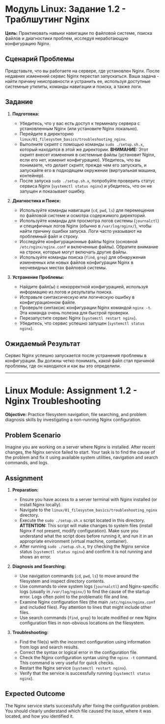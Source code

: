 # Модуль Linux: Задание 1.2 - Траблшутинг Nginx

**Цель:** Практиковать навыки навигации по файловой системе, поиска файлов и диагностики проблем, исследуя неработающую конфигурацию Nginx.

## Сценарий Проблемы

Представьте, что вы работаете на сервере, где установлен Nginx. После недавних изменений сервис Nginx перестал запускаться. Ваша задача - найти причину неисправности и устранить ее, используя доступные системные утилиты, команды навигации и поиска, а также логи.

## Задание

1.  **Подготовка:**
    *   Убедитесь, что у вас есть доступ к терминалу сервера с установленным Nginx (или установите Nginx локально).
    *   Перейдите в директорию `linux/01_filesystem_basics/troubleshooting_nginx`.
    *   Выполните скрипт с помощью команды `sudo ./setup.sh.x`, который находится в этой же директории. **ВНИМАНИЕ:** Этот скрипт внесет изменения в системные файлы (установит Nginx, если его нет, изменит конфигурацию). Убедитесь, что вы понимаете, что делает скрипт, прежде чем его запускать, и запускайте его в подходящем окружении (виртуальная машина, контейнер).
    *   После запуска `sudo ./setup.sh.x`, попробуйте проверить статус сервиса Nginx (`systemctl status nginx`) и убедитесь, что он не запущен и показывает ошибку.

2.  **Диагностика и Поиск:**
    *   Используйте команды навигации (`cd`, `pwd`, `ls`) для перемещения по файловой системе и осмотра содержимого директорий.
    *   Используйте команды для просмотра логов системы (`journalctl`) и специфичных логов Nginx (обычно в `/var/log/nginx/`), чтобы найти причину ошибки запуска. Логи часто указывают на проблемный файл и строку.
    *   Исследуйте конфигурационные файлы Nginx (основной `/etc/nginx/nginx.conf` и включенные файлы). Обратите внимание на строки, которые могут включать другие файлы.
    *   Используйте команды поиска (`find`, `grep`) для обнаружения измененных или новых файлов конфигурации Nginx в неочевидных местах файловой системы.

3.  **Устранение Проблемы:**
    *   Найдите файл(ы) с некорректной конфигурацией, используя информацию из логов и результаты поиска.
    *   Исправьте синтаксическую или логическую ошибку в конфигурационном файле.
    *   Проверьте синтаксис конфигурации Nginx командой `nginx -t`. Эта команда очень полезна для быстрой проверки.
    *   Перезапустите сервис Nginx (`systemctl restart nginx`).
    *   Убедитесь, что сервис успешно запущен (`systemctl status nginx`).

## Ожидаемый Результат

Сервис Nginx успешно запускается после устранения проблемы в конфигурации. Вы должны четко понимать, какой файл стал причиной проблемы, где он находился и как вы это определили.

---

# Linux Module: Assignment 1.2 - Nginx Troubleshooting

**Objective:** Practice filesystem navigation, file searching, and problem diagnosis skills by investigating a non-running Nginx configuration.

## Problem Scenario

Imagine you are working on a server where Nginx is installed. After recent changes, the Nginx service failed to start. Your task is to find the cause of the problem and fix it using available system utilities, navigation and search commands, and logs.

## Assignment

1.  **Preparation:**
    *   Ensure you have access to a server terminal with Nginx installed (or install Nginx locally).
    *   Navigate to the `linux/01_filesystem_basics/troubleshooting_nginx` directory.
    *   Execute the `sudo ./setup.sh.x` script located in this directory. **ATTENTION:** This script will make changes to system files (install Nginx if not present, modify configuration). Make sure you understand what the script does before running it, and run it in an appropriate environment (virtual machine, container).
    *   After running `sudo ./setup.sh.x`, try checking the Nginx service status (`systemctl status nginx`) and confirm it is not running and shows an error.

2.  **Diagnosis and Searching:**
    *   Use navigation commands (`cd`, `pwd`, `ls`) to move around the filesystem and inspect directory contents.
    *   Use commands to view system logs (`journalctl`) and Nginx-specific logs (usually in `/var/log/nginx/`) to find the cause of the startup error. Logs often point to the problematic file and line.
    *   Examine Nginx configuration files (the main `/etc/nginx/nginx.conf` and included files). Pay attention to lines that might include other files.
    *   Use search commands (`find`, `grep`) to locate modified or new Nginx configuration files in non-obvious locations on the filesystem.

3.  **Troubleshooting:**
    *   Find the file(s) with the incorrect configuration using information from logs and search results.
    *   Correct the syntax or logical error in the configuration file.
    *   Check the Nginx configuration syntax using the `nginx -t` command. This command is very useful for quick checks.
    *   Restart the Nginx service (`systemctl restart nginx`).
    *   Verify that the service is successfully running (`systemctl status nginx`).

## Expected Outcome

The Nginx service starts successfully after fixing the configuration problem. You should clearly understand which file caused the issue, where it was located, and how you identified it. 
